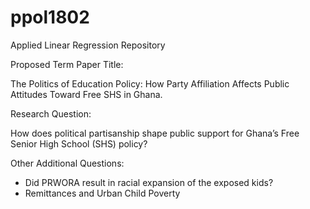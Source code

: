 # ppol1802
Applied Linear Regression Repository

Proposed Term Paper Title:

The Politics of Education Policy: How Party Affiliation Affects Public Attitudes Toward Free SHS in Ghana. 

Research Question: 

How does political partisanship shape public support for Ghana’s Free Senior High School (SHS) policy?

Other Additional Questions:

- Did PRWORA result in racial expansion of the exposed kids?
- Remittances and Urban Child Poverty 
